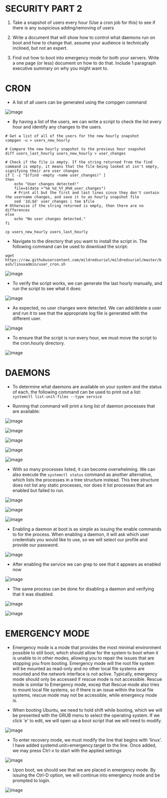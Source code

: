 # SECURITY PART 2

1. Take a snapshot of users every hour (Use a cron job for this) to see if there is any suspicious adding/removing of users 

2. Write a document that will show how to control what daemons run on boot and how to change that.  assume your audience is technically inclined, but not an expert. 

3. Find out how to boot into emergency mode for both your servers.  Write a one page (or less) document on how to do that. Include 1 paragraph executive summary on why you might want to. 

# CRON

- A list of all users can be generated using the compgen command

![image](https://user-images.githubusercontent.com/64757540/102265989-de1ff000-3ee5-11eb-9d19-29306c9f98bd.png)

- By having a list of the users, we can write a script to check the list every hour and identify any changes to the users. 

```
# Get a list of all of the users for the new hourly snapshot
compgen -u > users_new_hourly

# Compare the new hourly snapshot to the previous hour snapshot
diff users_last_hourly users_new_hourly > user_changes

# Check if the file is empty. If the string returned from the find command is empty, it means that the file being looked at isn't empty, signifying their are user changes
if [ -z "$(find -empty -name user_changes)" ]
then
    echo "User changes detected!"
    file=$(date +"%m_%d_%Y_H%H_user_changes")
    # Print all but the first and last lines since they don't contain the username changes, and save it to an hourly snapshot file
    sed '1d;$d' user_changes | tee $file
# Otherwise if the string returned is empty, then there are no differences
else
    echo "No user changes detected."
fi

cp users_new_hourly users_last_hourly
``` 

- Navigate to the directory that you want to install the script in. The following command can be used to download the script:

`wget https://raw.githubusercontent.com/mildredsuriel/mildredsuriel/master/bash/linuxadmin/user_cron.sh`

![image](https://user-images.githubusercontent.com/64757540/102266262-32c36b00-3ee6-11eb-92fe-761e6c993213.png)

- To verify the script works, we can generate the last hourly manually, and run the script to see what it does:

![image](https://user-images.githubusercontent.com/64757540/102266756-df9de800-3ee6-11eb-99d8-ffa42de38eb8.png)

- As expected, no user changes were detected. We can add/delete a user and run it to see that the appropriate log file is generated with the different user.

![image](https://user-images.githubusercontent.com/64757540/102267027-4d4a1400-3ee7-11eb-8d03-c9c05112ee21.png)

- To ensure that the script is run every hour, we must move the script to the cron.hourly directory.

![image](https://user-images.githubusercontent.com/64757540/102267183-82eefd00-3ee7-11eb-9bfd-6c6d5d5c3dc9.png)

# DAEMONS
 
- To determine what daemons are available on your system and the status of each, the following command can be used to print out a list: `systemctl list-unit-files --type service`

- Running that command will print a long list of daemon processes that are available:

![image](https://user-images.githubusercontent.com/64757540/102260337-4ff43b80-3ede-11eb-8d4c-89515549a3f5.png)

![image](https://user-images.githubusercontent.com/64757540/102260445-71edbe00-3ede-11eb-82e2-e829b089f373.png)

![image](https://user-images.githubusercontent.com/64757540/102260487-82059d80-3ede-11eb-87ac-1a8247f0c4a3.png)

![image](https://user-images.githubusercontent.com/64757540/102260531-947fd700-3ede-11eb-8995-b508c1b9f9c4.png)

![image](https://user-images.githubusercontent.com/64757540/102260755-d872dc00-3ede-11eb-8592-16f0f68287a6.png)

- With so many processes listed, it can become overwhelming. We can also execute the `systemctl status` command as another alternative, which lists the processes in a tree structure instead. This tree structure does not list any static processes, nor does it list processes that are enabled but failed to run.

![image](https://user-images.githubusercontent.com/64757540/102260885-eaed1580-3ede-11eb-8adc-60e5f9a492b7.png)

![image](https://user-images.githubusercontent.com/64757540/102260919-f9d3c800-3ede-11eb-988c-24b18626fbe6.png)

![image](https://user-images.githubusercontent.com/64757540/102260987-0e17c500-3edf-11eb-8653-75fdf3cfd351.png)

- Enabling a daemon at boot is as simple as issuing the enable commands to for the process. When enabling a daemon, it will ask which user credentials you would like to use, so we will select our profile and provide our password.

![image](https://user-images.githubusercontent.com/64757540/102264191-49b48e00-3ee3-11eb-8a23-be1c889fca5b.png)

- After enabling the service we can grep to see that it appears as enabled now

![image](https://user-images.githubusercontent.com/64757540/102264112-2f7ab000-3ee3-11eb-974d-036aa44236e3.png)

- The same process can be done for disabling a daemon and verifying that it was disabled.

![image](https://user-images.githubusercontent.com/64757540/102264281-68b32000-3ee3-11eb-8a20-3f9001eca794.png)

![image](https://user-images.githubusercontent.com/64757540/102264358-85e7ee80-3ee3-11eb-846a-650673493b7c.png)

# EMERGENCY MODE

- Emergency mode is a mode that provides the most minimal environment possible to still boot, which should allow for the system to boot when it is unable to in other modes, allowing you to repair the issues that are stopping you from booting. Emergency mode will the root file system will be mounted as read-only and no other local file systems are mounted and the network interface is not active. Typically, emergency mode should only be accessed if rescue mode is not accessible. Rescue mode is similar to Emergency mode, excep that Rescue mode also tries to mount local file systems, so if there is an issue within the local file systems, rescue mode may not be accessible, while emergency mode is.

- When booting Ubuntu, we need to hold shift while booting, which we will be presented with the GRUB menu to select the operating system. If we click 'e' to edit, we will open up a boot script that we will need to modify.

![image](https://user-images.githubusercontent.com/64757540/102264489-b760ba00-3ee3-11eb-8a81-94bc082d0bb4.png)

- To enter recovery mode, we must modify the line that begins with 'linux'. I have added systemd.unit=emergency.target to the line. Once added, we may press Ctrl-x to start with the applied settings
 
![image](https://user-images.githubusercontent.com/64757540/102264673-f68f0b00-3ee3-11eb-8d24-e7a585f73ed9.png)

- Upon boot, we should see that we are placed in emergency mode. By issuing the Ctrl-D option, we will continue into emergency mode and be prompted to login.

![image](https://user-images.githubusercontent.com/64757540/102264737-09a1db00-3ee4-11eb-8ee0-85e587f10b33.png)


